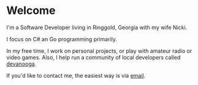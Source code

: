 # Welcome

I'm a Software Developer living in Ringgold, Georgia with my wife Nicki.

I focus on C# an Go programming primarily.

In my free time, I work on personal projects, or play with amateur radio or video games.
Also, I help run a community of local developers called [devanooga](https://devanooga.com).

If you'd like to contact me, the easiest way is via [email](mailto:bobby@brb3.org).